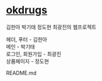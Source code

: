 # [okdrugs](https://www.clarityincrazy.com/)
김한아 박기태 정도현 최광진의 웹프로젝트  

헤더, 푸터 - 김한아  
메인 - 박기태    
로그인, 회원가입 - 최광진   
상품페이지 - 정도현  


README.md
